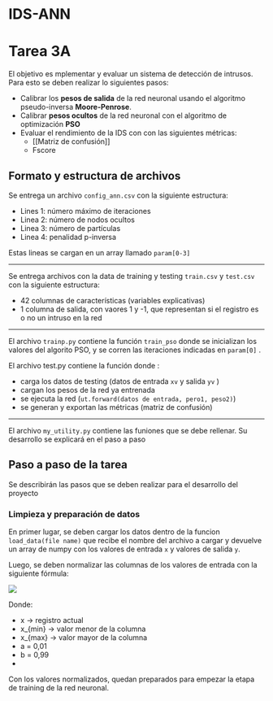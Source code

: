# IDS-ANN
# Tarea 3A
El objetivo es mplementar y evaluar un sistema de detección de intrusos. Para esto se deben realizar lo siguientes pasos:
- Calibrar los **pesos de salida** de la red neuronal usando el algoritmo pseudo-inversa  **Moore-Penrose**.
- Calibrar **pesos ocultos** de la red neuronal con el algoritmo de optimización **PSO**
- Evaluar el rendimiento de la IDS con con las siguientes métricas:
	-	[[Matriz de confusión]]
	-	Fscore


## Formato y estructura de archivos
Se entrega un archivo `config_ann.csv` con la siguiente estructura:
- Lines 1: número máximo de iteraciones
- Linea 2: número de nodos ocultos
- Linea 3: número de partículas
- Linea 4: penalidad p-inversa

Estas lineas se cargan en un array llamado `param[0-3]`

---

Se entrega archivos con la data de training y testing `train.csv` y `test.csv` con la siguiente estructura:
- 42 columnas de características (variables explicativas)
- 1 columna de salida, con vaores 1 y -1, que representan si el registro es o no un intruso en la red

---

El archivo `trainp.py` contiene la función `train_pso` donde se inicializan los valores del algorito PSO, y se corren las iteraciones indicadas en `param[0]` .

El archivo test.py contiene la función donde :
- carga los datos de testing (datos de entrada `xv` y salida `yv` )
- cargan los pesos de la red ya entrenada
- se ejecuta la red (`ut.forward(datos de entrada, pero1, peso2)`)
- se generan y exportan las métricas (matriz de confusión)

---

El archivo `my_utility.py` contiene las funiones que se debe rellenar. Su desarrollo se explicará en el paso a paso


## Paso a paso de la tarea

Se describirán las pasos que se deben realizar para el desarrollo del proyecto

### Limpieza y preparación de datos
En primer lugar, se deben cargar los datos dentro de la funcion `load_data(file name)` que recibe el nombre del archivo a cargar y devuelve un array de numpy  con los valores de entrada `x` y valores de salida `y`.

Luego, se deben normalizar las columnas de los valores de entrada con la siguiente fórmula:

<img src="https://render.githubusercontent.com/render/math?math=x = \frac{x - x_{min}}{x_{max} - x_{min}} \cdot (b-a) + a">


Donde:
- x -> registro actual
- x_{min} -> valor menor de la columna
- x_{max} -> valor mayor de la columna
- a = 0,01
- b = 0,99
- 
Con los valores normalizados, quedan preparados para empezar la etapa de training de la red neuronal.
